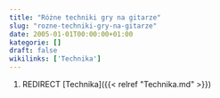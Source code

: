 ```yaml
---
title: "Różne techniki gry na gitarze"
slug: "rozne-techniki-gry-na-gitarze"
date: 2005-01-01T00:00:00+01:00
kategorie: []
draft: false
wikilinks: ['Technika']
---
```

1.  REDIRECT [Technika]({{< relref "Technika.md" >}})